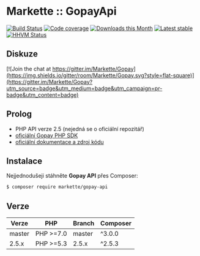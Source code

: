 # Markette :: GopayApi

[![Build Status](https://img.shields.io/travis/Markette/GopayApi.svg?style=flat-square)](https://travis-ci.org/Markette/GopayApi)
[![Code coverage](https://img.shields.io/coveralls/Markette/GopayApi.svg?style=flat-square)](https://coveralls.io/r/Markette/GopayApi)
[![Downloads this Month](https://img.shields.io/packagist/dm/markette/gopay-api.svg?style=flat-square)](https://packagist.org/packages/markette/gopay-api)
[![Latest stable](https://img.shields.io/packagist/v/markette/gopay-api.svg?style=flat-square)](https://packagist.org/packages/markette/gopay-api)
[![HHVM Status](https://img.shields.io/hhvm/markette/gopay-api.svg?style=flat-square)](http://hhvm.h4cc.de/package/markette/gopay-api)

## Diskuze

[![Join the chat at https://gitter.im/Markette/Gopay](https://img.shields.io/gitter/room/Markette/Gopay.svg?style=flat-square)](https://gitter.im/Markette/Gopay?utm_source=badge&utm_medium=badge&utm_campaign=pr-badge&utm_content=badge)

## Prolog

- PHP API verze 2.5 (nejedná se o oficiální repozitář)
- [oficiální Gopay PHP SDK](https://github.com/gopaycommunity/gopay-php-api)
- [oficiální dokumentace a zdroj kódu](http://help.gopay.com/cs/tema/integrace-2/integrace-platebni-puvodni-brany/php-api-verze-2-5)

## Instalace

Nejjednodušeji stáhněte **Gopay API** přes Composer:

```sh
$ composer require markette/gopay-api
```

## Verze

| Verze  	| PHP       	| Branch 	| Composer 	|
|--------	|-----------	|--------	|----------	|
| master 	| PHP >=7.0 	| master 	| ^3.0.0   	|
| 2.5.x  	| PHP >=5.3 	| 2.5.x  	| ^2.5.3   	|
